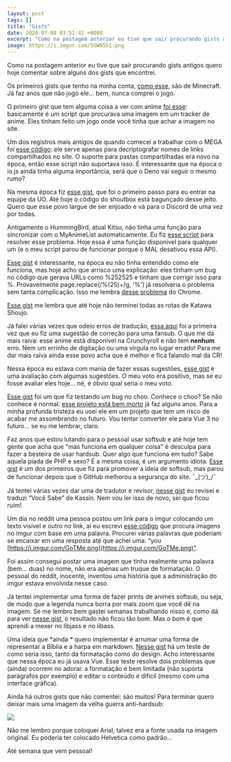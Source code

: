 ```yaml
---
layout: post
tags: []
title: "Gists"
date: 2020-07-08 03:51:41 +0000
excerpt: "Como na postagem anterior eu tive que sair procurando gists antigos quero hoje comentar sobre alguns..."
image: https://i.imgur.com/5GWN5S1.png
---
```


Como na postagem anterior eu tive que sair procurando gists antigos quero hoje comentar sobre alguns dos gists que encontrei.

Os primeiros gists que tenho na minha conta, [como esse](https://gist.github.com/qgustavor/6151754), são de Minecraft. Já faz anos que não jogo ele… bem, nunca comprei o jogo.

O primeiro gist que tem alguma coisa a ver com anime [foi esse](https://gist.github.com/qgustavor/7309f3a628cc1c2688c0): basicamente é um script que procurava uma imagem em um tracker de anime. Eles tinham feito um jogo onde você tinha que achar a imagem no site.

Um dos registros mais antigos de quando comecei a trabalhar com o MEGA foi [esse código](https://gist.github.com/qgustavor/9b9af6c8baa8693720a8): ele serve apenas para decriptografar nomes de links compartilhados no site. O suporte para pastas compartilhadas era novo na época, então esse script não suportava isso. É interessante que na época o io.js ainda tinha alguma importância, será que o Deno vai seguir o mesmo rumo?

Na mesma época fiz [esse gist](https://gist.github.com/qgustavor/fc66dc1aa54c2c3a9970), que foi o primeiro passo para eu entrar na equipe da UO. Até hoje o código do shoutbox está bagunçado desse jeito. Quero que esse povo largue de ser enjoado e vá para o Discord de uma vez por todas.

Antigamente o HummingBird, atual Kitsu, não tinha uma função para sincronizar com o MyAnimeList automaticamente. Eu fiz [esse script](https://gist.github.com/qgustavor/ae436c476c981dfdac55) para resolver esse problema. Hoje essa é uma função disponível para qualquer um (e o meu script parou de funcionar porque o MAL desativou essa API).

[Esse gist](https://gist.github.com/qgustavor/c5698a5b349686f8711c) é interessante, na época eu não tinha entendido como ele funciona, mas hoje acho que arrisco uma explicação: eles tinham um bug no código que gerava URLs como %252525 e tinham que corrigir isso para %. Provavelmente page.replace(/%(25)+/g, '%') já resolveria o problema sem tanta complicação. Isso me lembra [desse problema](https://www.youtube.com/watch?v=0fw5Cyh21TE) do Chrome.

[Esse gist](https://gist.github.com/qgustavor/40d06ce73e8c852b2bb72d64808000c2) me lembra que até hoje não terminei todas as rotas de Katawa Shoujo.

Já falei várias vezes que odeio erros de tradução, [essa aqui](https://gist.github.com/qgustavor/5759e43a30527bb15d75cba4777efc43) foi a primeira vez que eu fiz uma sugestão de correção para uma fansub. O que me dá mais raiva: esse anime está disponível na Crunchyroll e não tem **nenhum**  erro. Nem um errinho de digitação ou uma vírgula no lugar errado! Para me dar mais raiva ainda esse povo acha que é melhor e fica falando mal da CR!

Nessa época eu estava com mania de fazer essas sugestões, [esse gist](https://gist.github.com/qgustavor/d4b2b096f49aaf5769953c48ddd4aa33) é uma avaliação com algumas sugestões. O meu voto era positivo, mas se eu fosse avaliar eles hoje… né, é óbvio qual seria o meu voto.

[Esse gist](https://gist.github.com/qgustavor/3f1d8f30ba0ff796b887788e6207552d) foi um que fiz testando um bug no choo. Conhece o choo? Se não conhece é normal: [esse projeto está bem morto](https://github.com/choojs/choo/graphs/contributors) já faz alguns anos. Para a minha profunda tristeza eu usei ele em um projeto que tem um risco de acabar me assombrando no futuro. Vou tentar converter ele para Vue 3 no futuro… se eu me lembrar, claro.

Faz anos que estou lutando para o pessoal usar softsub e até hoje tem gente que acha que "mas funciona em qualquer coisa" é desculpa para fazer a besteira de usar hardsub. Quer algo que funciona em tudo? Sabe aquela piada de PHP e sexo? É a mesma coisa, é um argumento idiota. [Esse gist](https://gist.github.com/qgustavor/3f6344d1cad50952288c999707181874) é um dos primeiros que fiz para promover a ideia de softsub, mas parou de funcionar depois que o GitHub melhorou a segurança do site. ¯\_(ツ)_/¯

Já tentei várias vezes dar uma de tradutor e revisor, [nesse gist](https://gist.github.com/qgustavor/f8684a9df47e9c0693d6f2070ba96822) eu revisei e traduzi “Você Sabe” de Kassin. Nem vou ler isso de novo, sei que ficou ruim!

Um dia no reddit uma pessoa postou um link para o imgur colocando um texto visível e outro no link, aí eu escrevi [esse código](https://gist.github.com/qgustavor/dc6aad9cdca470a73bef8d29cb4e3374) que procura imagens no imgur com base em uma palavra. Procurei várias palavras que poderiam se encaixar em uma resposta até que achei uma: “you [https://i.imgur.com/GoTMe.png](https://i.imgur.com/GoTMe.png)”.

Foi assim consegui postar uma imagem que tinha realmente uma palavra (bem… duas) no nome, não era apenas um truque de formatação. O pessoal do reddit, inocente, inventou uma história que a administração do imgur estava envolvida nesse caso.

Já tentei implementar uma forma de fazer prints de animes softsub, ou seja, de modo que a legenda nunca borra por mais zoom que você dê na imagem. Se me lembro bem gastei semanas trabalhando nisso e, como dá para ver [nesse gist](https://gist.github.com/qgustavor/3655e3d40e0ea6db7dca1d95b92719ad), o resultado não ficou tão bom. Mas o bom é que aprendi a mexer no libjass e no libass.

Uma ideia que *ainda * quero implementar é arrumar uma forma de representar a Bíblia e a harpa em markdown. [Nesse gist](https://gist.github.com/qgustavor/c9b153055bf6506fd6b6b86666c08ff3) há um teste de como seria isso, tanto da formatação como do design. Acho interessante que nessa época eu já usava Vue. Esse teste resolve dois problemas que (ainda) ocorrem no adorai: a formatação é bem limitada (não suporta parágrafos por exemplo) e editar o conteúdo é difícil (mesmo com uma interface gráfica).

Ainda há outros gists que não comentei: são muitos! Para terminar quero deixar mais uma imagem da velha guerra anti-hardsub:

![](https://gist.github.com/qgustavor/021bef9865ef45cc66b43704c4ec8bde/raw/ef5039f27080c2cc165c930b5a5d891334e117bf/softsub-masterrace.svg)

Não me lembro porque coloquei Arial, talvez era a fonte usada na imagem original. Eu poderia ter colocado Helvetica como padrão…

Até semana que vem pessoal!